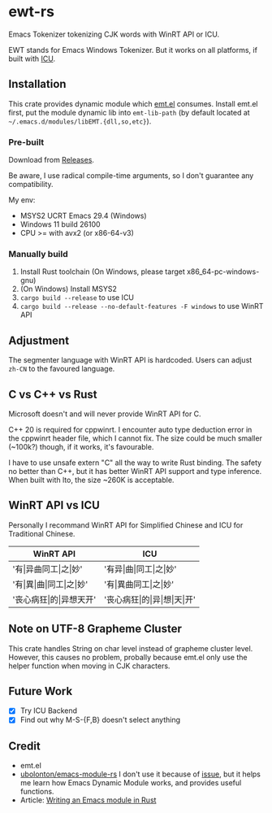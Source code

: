 # ewt-rs

Emacs Tokenizer tokenizing CJK words with WinRT API or ICU.

EWT stands for Emacs Windows Tokenizer. But it works on all platforms, if built with [ICU](https://github.com/unicode-org/icu4x).

## Installation

This crate provides dynamic module which [emt.el](https://github.com/roife/emt) consumes. Install emt.el first, put the module dynamic lib into `emt-lib-path` (by default located at `~/.emacs.d/modules/libEMT.{dll,so,etc}`).

### Pre-built

Download from [Releases](https://github.com/Master-Hash/ewt-rs/releases).

Be aware, I use radical compile-time arguments, so I don't guarantee any compatibility.

My env:

* MSYS2 UCRT Emacs 29.4 (Windows)
* Windows 11 build 26100
* CPU >= with avx2 (or x86-64-v3)

### Manually build

1. Install Rust toolchain (On Windows, please target x86_64-pc-windows-gnu)
2. (On Windows) Install MSYS2
3. `cargo build --release` to use ICU
4. `cargo build --release --no-default-features -F windows` to use WinRT API

## Adjustment

The segmenter language with WinRT API is hardcoded. Users can adjust `zh-CN` to the favoured language.

## C vs C++ vs Rust

Microsoft doesn't and will never provide WinRT API for C.

C++ 20 is required for cppwinrt. I encounter auto type deduction error in the cppwinrt header file, which I cannot fix. The size could be much smaller (~100k?) though, if it works, it's favourable.

I have to use unsafe extern "C" all the way to write Rust binding. The safety no better than C++, but it has better WinRT API support and type inference. When built with lto, the size ~260K is acceptable.

## WinRT API vs ICU

Personally I recommand WinRT API for Simplified Chinese and ICU for Traditional Chinese.

| WinRT API | ICU |
|-------|-------|
| '有\|异曲同工\|之\|妙' | '有异\|曲\|同工\|之\|妙' |
| '有\|異\|曲\|同工\|之\|妙' | '有\|異曲同工\|之\|妙' |
| '丧心病狂\|的\|异想天开' | '丧心病狂\|的\|异\|想\|天\|开' |

## Note on UTF-8 Grapheme Cluster

This crate handles String on char level instead of grapheme cluster level. However, this causes no problem, probally because emt.el only use the helper function when moving in CJK characters.

## Future Work

- [x] Try ICU Backend
- [x] Find out why M-S-{F,B} doesn't select anything

## Credit

* emt.el
* [ubolonton/emacs-module-rs](https://github.com/ubolonton/emacs-module-rs) I don't use it because of [issue](https://github.com/ubolonton/emacs-module-rs/issues/60), but it helps me learn how Emacs Dynamic Module works, and provides useful functions.
* Article: [Writing an Emacs module in Rust](https://ryanfaulhaber.com/posts/first-emacs-module-rust/)
